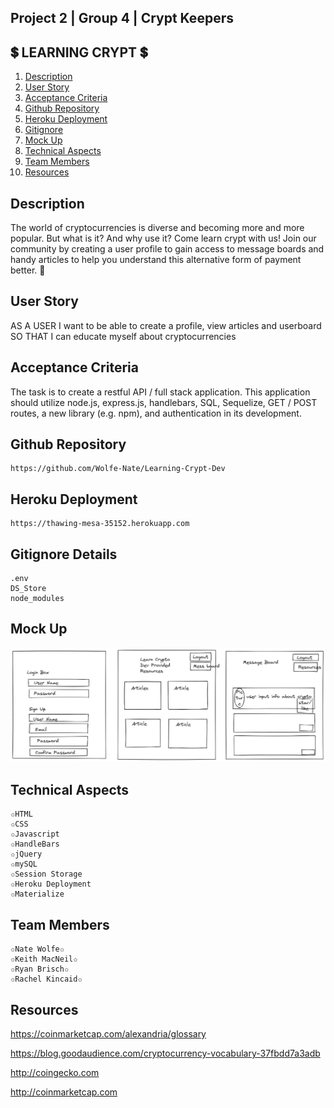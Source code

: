 ## Project 2 | Group 4 | Crypt Keepers

## 💲 LEARNING CRYPT 💲

1. [Description](#description)
2. [User Story](#user-story)
3. [Acceptance Criteria](#acceptance-criteria)
4. [Github Repository](#github-repository)
5. [Heroku Deployment](#heroku-deployment)
6. [Gitignore](#gitignore-details)
7. [Mock Up](#mock-up)
8. [Technical Aspects](#technical-aspects)
9. [Team Members](#team-members)
10. [Resources](#resources)

## Description

The world of cryptocurrencies is diverse and becoming more and more popular. But what is it? And why use it? Come learn crypt with us! Join our community by creating a user profile to gain access to message boards and handy articles to help you understand this alternative form of payment better. 💸

## User Story

AS A USER I want to be able to create a profile, view articles and userboard
SO THAT I can educate myself about cryptocurrencies

## Acceptance Criteria

The task is to create a restful API / full stack application. This application should utilize node.js, express.js, handlebars, SQL, Sequelize, GET / POST routes, a new library (e.g. npm), and authentication in its development.

## Github Repository

    https://github.com/Wolfe-Nate/Learning-Crypt-Dev

## Heroku Deployment

    https://thawing-mesa-35152.herokuapp.com

## Gitignore Details

    .env
    DS_Store
    node_modules

## Mock Up

<img src="public/images/WireFrameProj2.png">

## Technical Aspects

    ✩HTML
    ✩CSS
    ✩Javascript
    ✩HandleBars
    ✩jQuery
    ✩mySQL
    ✩Session Storage
    ✩Heroku Deployment
    ✩Materialize

## Team Members

    ✩Nate Wolfe✩
    ✩Keith MacNeil✩
    ✩Ryan Brisch✩
    ✩Rachel Kincaid✩

## Resources

https://coinmarketcap.com/alexandria/glossary

https://blog.goodaudience.com/cryptocurrency-vocabulary-37fbdd7a3adb

http://coingecko.com

http://coinmarketcap.com
